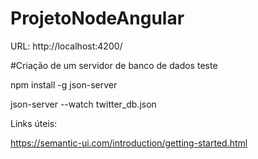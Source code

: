 # ProjetoNodeAngular

URL: http://localhost:4200/


#Criação de um servidor de banco de dados teste

npm install -g json-server

json-server --watch twitter_db.json


Links úteis:

https://semantic-ui.com/introduction/getting-started.html


